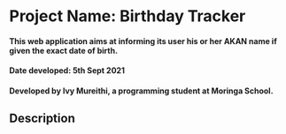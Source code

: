 # Project Name: Birthday Tracker
#### This web application aims at informing its user his or her AKAN name if given the exact date of birth.
#### Date developed: 5th Sept 2021
#### Developed by **Ivy Mureithi**, a programming student at Moringa School.
## Description